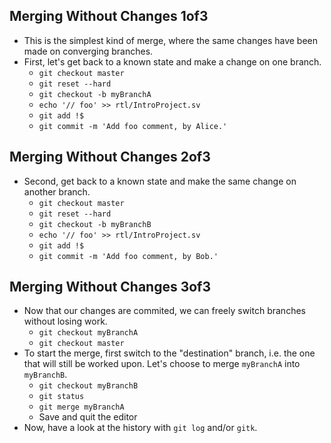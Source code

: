 
## Merging Without Changes 1of3
- This is the simplest kind of merge, where the same changes have been made on
  converging branches.
- First, let's get back to a known state and make a change on one branch.
  - `git checkout master`
  - `git reset --hard`
  - `git checkout -b myBranchA`
  - `echo '// foo' >> rtl/IntroProject.sv`
  - `git add !$`
  - `git commit -m 'Add foo comment, by Alice.'`

## Merging Without Changes 2of3
- Second, get back to a known state and make the same change on another branch.
  - `git checkout master`
  - `git reset --hard`
  - `git checkout -b myBranchB`
  - `echo '// foo' >> rtl/IntroProject.sv`
  - `git add !$`
  - `git commit -m 'Add foo comment, by Bob.'`

## Merging Without Changes 3of3
- Now that our changes are commited, we can freely switch branches without
  losing work.
  - `git checkout myBranchA`
  - `git checkout master`
- To start the merge, first switch to the "destination" branch, i.e. the one
  that will still be worked upon.
  Let's choose to merge `myBranchA` into `myBranchB`.
  - `git checkout myBranchB`
  - `git status`
  - `git merge myBranchA`
  - Save and quit the editor
- Now, have a look at the history with `git log` and/or `gitk`.

